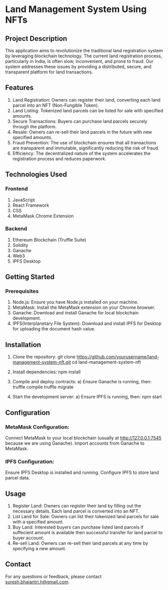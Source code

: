 # Land Management System Using NFTs

## Project Description

This application aims to revolutionize the traditional land registration system by leveraging blockchain technology. The current land registration process, particularly in India, is often slow, inconvenient, and prone to fraud. Our system addresses these issues by providing a distributed, secure, and transparent platform for land transactions.

## Features
1) Land Registration: Owners can register their land, converting each land parcel into an NFT (Non-Fungible Token).
2) Land Listing: Tokenized land parcels can be listed for sale with specified amounts.
3) Secure Transactions: Buyers can purchase land parcels securely through the platform.
4) Resale: Owners can re-sell their land parcels in the future with new specified amounts.
5) Fraud Prevention: The use of blockchain ensures that all transactions are transparent and immutable, significantly reducing the risk of fraud.
6) Efficiency: The decentralized nature of the system accelerates the registration process and reduces paperwork.

## Technologies Used

### Frontend
1) JavaScript
2) React Framework
3) CSS
4) MetaMask Chrome Extension

### Backend
1) Ethereum Blockchain (Truffle Suite)
2) Solidity
3) Ganache
4) Web3
5) IPFS Desktop

## Getting Started

### Prerequisites

1) Node.js: Ensure you have Node.js installed on your machine.
2) MetaMask: Install the MetaMask extension on your Chrome browser.
3) Ganache: Download and install Ganache for local blockchain development.
4) IPFS(Interplanetary File System): Download and install IPFS for Desktop for uploading the document hash value.

## Installation

1) Clone the repository:
   git clone https://github.com/yourusername/land-management-system-nft.git
   cd land-management-system-nft

2) Install dependencies:
   npm install
   
3) Compile and deploy contracts:
   a) Ensure Ganache is running, then:
   truffle compile
   truffle migrate

4) Start the development server:
   a) Ensure IPFS is running, then:
   npm start

## Configuration

### MetaMask Configuration:
Connect MetaMask to your local blockchain (usually at http://127.0.0.1:7545 because we are using Ganache).
Import accounts from Ganache to MetaMask.

### IPFS Configuration:

Ensure IPFS Desktop is installed and running.
Configure IPFS to store land parcel data.

## Usage

1) Register Land: Owners can register their land by filling out the necessary details. Each land parcel is converted into an NFT.
2) List Land for Sale: Owners can list their tokenized land parcels for sale with a specified amount.
3) Buy Land: Interested buyers can purchase listed land parcels if suffecient amount is available then successful transfer for land parcel to buyer account.
4) Re-sell Land: Owners can re-sell their land parcels at any time by specifying a new amount.

## Contact
For any questions or feedback, please contact suresh.bhajantri.h@gmail.com.
